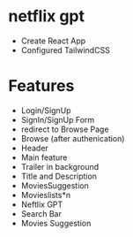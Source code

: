 # netflix gpt
- Create React App
- Configured TailwindCSS
# Features
- Login/SignUp
 - SignIn/SignUp Form
 - redirect to Browse Page
- Browse (after authenication)
 - Header
 - Main feature
  - Trailer in background
  - Title and Description
  - MoviesSuggestion
   - Movieslists*n
- Neftlix GPT
 - Search Bar
 - Movies Suggestion
